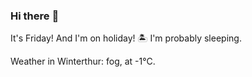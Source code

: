 ### Hi there :wave:

It's Friday! And I'm on holiday! :desert_island: I'm probably sleeping.

Weather in Winterthur: fog, at -1°C.
